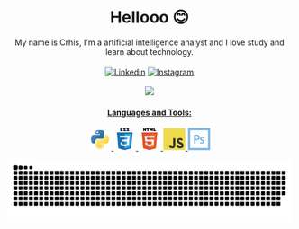 <div align="center">

<h1 align="center">Hellooo 😊</h1>
<div align="center">
  My name is Crhis, I'm a artificial intelligence analyst and I love study and learn about technology. <br><br>
  <a href="https://linkedin.com/in/crhis" target="blank"><img align="center" src="https://img.shields.io/badge/LinkedIn-0077B5?style=for-the-badge&logo=linkedin&logoColor=white" alt="Linkedin"/></a>
  <a href="https://instagram.com/crhisangela" target="blank"><img align="center" src="https://img.shields.io/badge/Instagram-E4405F?style=for-the-badge&logo=instagram&logoColor=white" alt="Instagram"/></a>
</div>

<br>

<div align="center">
  <a href="https://github.com/crhisangela">
  <img height="180em" src="https://github-readme-stats.vercel.app/api/top-langs/?username=crhisangela&layout=compact&langs_count=7&theme=highcontrast"/>
</div>

  

<h4 align="center">Languages and Tools:</h4>
<p align="center"> 
  <a href="https://www.python.org" target="_blank"> <img src="https://raw.githubusercontent.com/devicons/devicon/master/icons/python/python-original.svg" alt="python" width="40" height="40"/> </a> 
  <a href="https://www.w3schools.com/css/" target="_blank"> <img src="https://raw.githubusercontent.com/devicons/devicon/master/icons/css3/css3-original-wordmark.svg" alt="css3" width="40" height="40"/> </a> 
<a href="https://www.w3.org/html/" target="_blank"> <img src="https://raw.githubusercontent.com/devicons/devicon/master/icons/html5/html5-original-wordmark.svg" alt="html5" width="40" height="40"/> </a> 
<a href="https://developer.mozilla.org/en-US/docs/Web/JavaScript" target="_blank"> <img src="https://raw.githubusercontent.com/devicons/devicon/master/icons/javascript/javascript-original.svg" alt="javascript" width="40" height="40"/> </a> <a href="https://www.photoshop.com/en" target="_blank"> <img src="https://raw.githubusercontent.com/devicons/devicon/master/icons/photoshop/photoshop-line.svg" alt="photoshop" width="40" height="40"/> </a>
</p>
  
  ![Snake animation](https://github.com/crhisangela/crhisangela/blob/output/github-contribution-grid-snake.svg) 

  
  </div>
